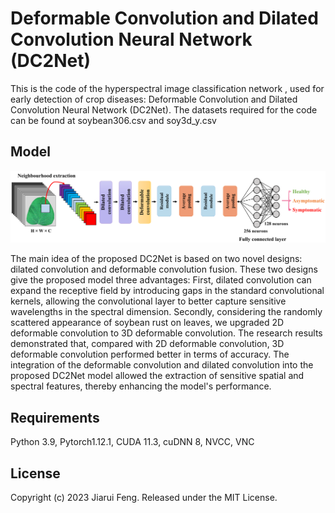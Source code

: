 # Deformable Convolution and Dilated Convolution Neural Network (DC2Net)

This is the code of the hyperspectral image classification network , used for early detection of crop diseases: Deformable Convolution and Dilated Convolution Neural Network (DC2Net).
The datasets required for the code can be found at soybean306.csv and soy3d_y.csv



## Model
![DC2Net](DC2Net.png)

The main idea of the proposed DC2Net is based on two novel designs: dilated convolution and deformable convolution fusion. These two designs give the proposed model three advantages: First, dilated convolution can expand the receptive field by introducing gaps in the standard convolutional kernels, allowing the convolutional layer to better capture sensitive wavelengths in the spectral dimension. Secondly, considering the randomly scattered appearance of soybean rust on leaves, we upgraded 2D deformable convolution to 3D deformable convolution. The research results demonstrated that, compared with 2D deformable convolution, 3D deformable convolution performed better in terms of accuracy. The integration of the deformable convolution and dilated convolution into the proposed DC2Net model allowed the extraction of sensitive spatial and spectral features, thereby enhancing the model's performance.


## Requirements 

 Python 3.9, Pytorch1.12.1, CUDA 11.3, cuDNN 8, NVCC, VNC

## License
Copyright (c) 2023 Jiarui Feng. Released under the MIT License.
